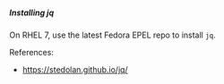 ##### Installing jq

On RHEL 7, use the latest Fedora EPEL repo to install `jq`.

References:
* https://stedolan.github.io/jq/
